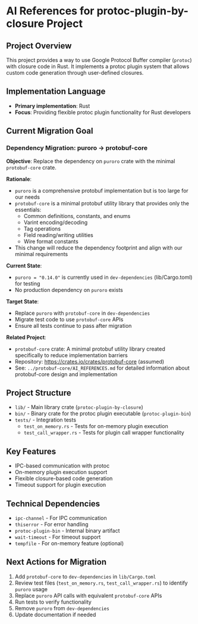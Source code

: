 # AI References for protoc-plugin-by-closure Project

## Project Overview
This project provides a way to use Google Protocol Buffer compiler (`protoc`) with closure code in Rust. It implements a protoc plugin system that allows custom code generation through user-defined closures.

## Implementation Language
- **Primary implementation**: Rust
- **Focus**: Providing flexible protoc plugin functionality for Rust developers

## Current Migration Goal

### Dependency Migration: puroro → protobuf-core

**Objective**: Replace the dependency on `puroro` crate with the minimal `protobuf-core` crate.

**Rationale**:
- `puroro` is a comprehensive protobuf implementation but is too large for our needs
- `protobuf-core` is a minimal protobuf utility library that provides only the essentials:
  - Common definitions, constants, and enums
  - Varint encoding/decoding
  - Tag operations
  - Field reading/writing utilities
  - Wire format constants
- This change will reduce the dependency footprint and align with our minimal requirements

**Current State**:
- `puroro = "0.14.0"` is currently used in `dev-dependencies` (lib/Cargo.toml) for testing
- No production dependency on `puroro` exists

**Target State**:
- Replace `puroro` with `protobuf-core` in `dev-dependencies`
- Migrate test code to use `protobuf-core` APIs
- Ensure all tests continue to pass after migration

**Related Project**: 
- `protobuf-core` crate: A minimal protobuf utility library created specifically to reduce implementation barriers
- Repository: https://crates.io/crates/protobuf-core (assumed)
- See: `../protobuf-core/AI_REFERENCES.md` for detailed information about protobuf-core design and implementation

## Project Structure
- `lib/` - Main library crate (`protoc-plugin-by-closure`)
- `bin/` - Binary crate for the protoc plugin executable (`protoc-plugin-bin`)
- `tests/` - Integration tests
  - `test_on_memory.rs` - Tests for on-memory plugin execution
  - `test_call_wrapper.rs` - Tests for plugin call wrapper functionality

## Key Features
- IPC-based communication with protoc
- On-memory plugin execution support
- Flexible closure-based code generation
- Timeout support for plugin execution

## Technical Dependencies
- `ipc-channel` - For IPC communication
- `thiserror` - For error handling
- `protoc-plugin-bin` - Internal binary artifact
- `wait-timeout` - For timeout support
- `tempfile` - For on-memory feature (optional)

## Next Actions for Migration
1. Add `protobuf-core` to `dev-dependencies` in `lib/Cargo.toml`
2. Review test files (`test_on_memory.rs`, `test_call_wrapper.rs`) to identify `puroro` usage
3. Replace `puroro` API calls with equivalent `protobuf-core` APIs
4. Run tests to verify functionality
5. Remove `puroro` from `dev-dependencies`
6. Update documentation if needed

